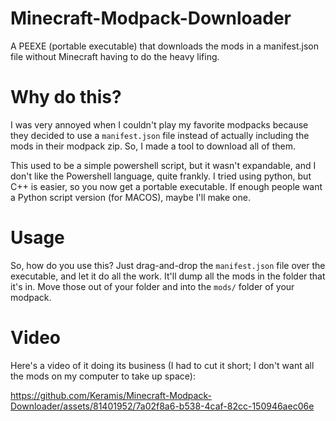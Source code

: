 # Minecraft-Modpack-Downloader
A PEEXE (portable executable) that downloads the mods in a manifest.json file without Minecraft having to do the heavy lifing.

# Why do this?
I was very annoyed when I couldn't play my favorite modpacks because they decided to use a `manifest.json` file instead of actually
including the mods in their modpack zip. So, I made a tool to download all of them.

This used to be a simple powershell script, but it wasn't expandable, and I don't like the Powershell language, quite frankly.
I tried using python, but C++ is easier, so you now get a portable executable. If enough people want a Python script version
(for MACOS), maybe I'll make one.

# Usage
So, how do you use this? Just drag-and-drop the `manifest.json` file over the executable, and let it do all the work. It'll dump
all the mods in the folder that it's in. Move those out of your folder and into the `mods/` folder of your modpack.

# Video
Here's a video of it doing its business (I had to cut it short; I don't want all the mods on my computer to take up space):


https://github.com/Keramis/Minecraft-Modpack-Downloader/assets/81401952/7a02f8a6-b538-4caf-82cc-150946aec06e

